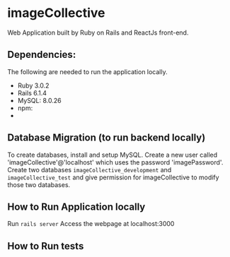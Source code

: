 # imageCollective

Web Application built by Ruby on Rails and ReactJs front-end.


## Dependencies: 
The following are needed to run the application locally.
* Ruby 3.0.2
* Rails 6.1.4
* MySQL: 8.0.26
* npm: 
* 

## Database Migration (to run backend locally)
To create databases, install and setup MySQL. Create a new user called 'imageCollective'@'localhost' which uses the password 'imagePassword'. Create two databases `imageCollective_development` and `imageCollective_test` and give permission for imageCollective to modify those two databases.

## How to Run Application locally
Run `rails server`
Access the webpage at localhost:3000
## How to Run tests

